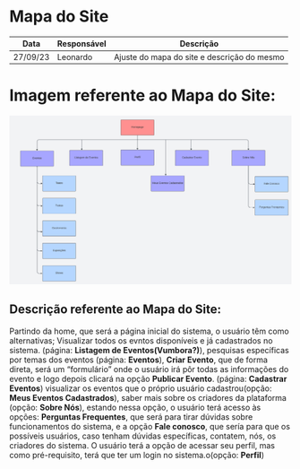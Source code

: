 # Mapa do Site

| Data | Responsável | Descrição|
|------|-------------|----------|
|27/09/23| Leonardo  | Ajuste do mapa do site e descrição do mesmo|

# Imagem referente ao Mapa do Site:
![Imagem do mapa do site ](Mapadosite-15-10-23.png)

## Descrição referente ao Mapa do Site:
Partindo da home, que será a página inicial do sistema, o usuário têm como alternativas; Visualizar todos os evntos disponíveis e já cadastrados no sistema. (página: **Listagem de Eventos(Vumbora?)**), pesquisas específicas por temas dos eventos (página: **Eventos**), **Criar Evento**, que de forma direta, será um “formulário” onde o usuário irá pôr todas as informações do evento e logo depois clicará na opção **Publicar Evento**. (página: **Cadastrar Eventos**) visualizar os eventos que o próprio usuário cadastrou(opção: **Meus Eventos Cadastrados**), saber mais sobre os criadores da plataforma (opção: **Sobre Nós**), estando nessa opção, o usuário terá acesso às opções: **Perguntas Frequentes**, que será para tirar dúvidas sobre funcionamentos do sistema, e a opção **Fale conosco**, que sería para que os possíveis usuários, caso tenham dúvidas específicas, contatem, nós, os criadores do sistema.
O usuário terá a opção de acessar seu perfil, mas como pré-requisito, terá que ter um login no sistema.o(opção: **Perfil**)
